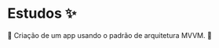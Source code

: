 # Estudos :sparkles:

:construction: Criação de um app usando o padrão de arquitetura MVVM. :construction:
